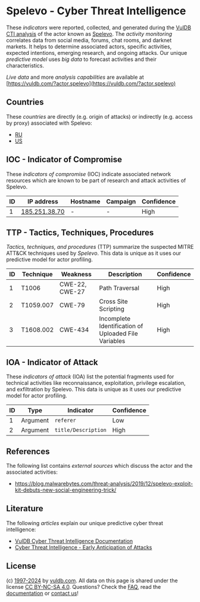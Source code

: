 # Spelevo - Cyber Threat Intelligence

These _indicators_ were reported, collected, and generated during the [VulDB CTI analysis](https://vuldb.com/?kb.cti) of the actor known as [Spelevo](https://vuldb.com/?actor.spelevo). The _activity monitoring_ correlates data from social media, forums, chat rooms, and darknet markets. It helps to determine associated actors, specific activities, expected intentions, emerging research, and ongoing attacks. Our unique _predictive model_ uses _big data_ to forecast activities and their characteristics.

_Live data_ and more _analysis capabilities_ are available at [https://vuldb.com/?actor.spelevo](https://vuldb.com/?actor.spelevo)

## Countries

These _countries_ are directly (e.g. origin of attacks) or indirectly (e.g. access by proxy) associated with Spelevo:

* [RU](https://vuldb.com/?country.ru)
* [US](https://vuldb.com/?country.us)

## IOC - Indicator of Compromise

These _indicators of compromise_ (IOC) indicate associated network resources which are known to be part of research and attack activities of Spelevo.

ID | IP address | Hostname | Campaign | Confidence
-- | ---------- | -------- | -------- | ----------
1 | [185.251.38.70](https://vuldb.com/?ip.185.251.38.70) | - | - | High

## TTP - Tactics, Techniques, Procedures

_Tactics, techniques, and procedures_ (TTP) summarize the suspected MITRE ATT&CK techniques used by _Spelevo_. This data is unique as it uses our predictive model for actor profiling.

ID | Technique | Weakness | Description | Confidence
-- | --------- | -------- | ----------- | ----------
1 | T1006 | CWE-22, CWE-27 | Path Traversal | High
2 | T1059.007 | CWE-79 | Cross Site Scripting | High
3 | T1608.002 | CWE-434 | Incomplete Identification of Uploaded File Variables | High

## IOA - Indicator of Attack

These _indicators of attack_ (IOA) list the potential fragments used for technical activities like reconnaissance, exploitation, privilege escalation, and exfiltration by Spelevo. This data is unique as it uses our predictive model for actor profiling.

ID | Type | Indicator | Confidence
-- | ---- | --------- | ----------
1 | Argument | `referer` | Low
2 | Argument | `title/Description` | High

## References

The following list contains _external sources_ which discuss the actor and the associated activities:

* https://blog.malwarebytes.com/threat-analysis/2019/12/spelevo-exploit-kit-debuts-new-social-engineering-trick/

## Literature

The following _articles_ explain our unique predictive cyber threat intelligence:

* [VulDB Cyber Threat Intelligence Documentation](https://vuldb.com/?kb.cti)
* [Cyber Threat Intelligence - Early Anticipation of Attacks](https://www.scip.ch/en/?labs.20201022)

## License

(c) [1997-2024](https://vuldb.com/?kb.changelog) by [vuldb.com](https://vuldb.com/?kb.about). All data on this page is shared under the license [CC BY-NC-SA 4.0](https://creativecommons.org/licenses/by-nc-sa/4.0/). Questions? Check the [FAQ](https://vuldb.com/?kb.faq), read the [documentation](https://vuldb.com/?kb) or [contact us](https://vuldb.com/?contact)!
